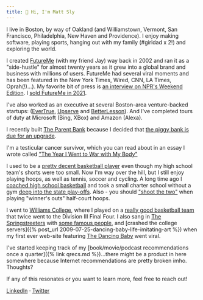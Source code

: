 ```yaml
---
title: 👋 Hi, I'm Matt Sly
---
```


I live in Boston, by way of Oakland (and Williamstown, Vermont, San Francisco, Philadelphia, New Haven and Providence). I enjoy making software, playing sports, hanging out with my family (#girldad x 2!) and exploring the world.

I created [FutureMe](https://www.futureme.org) (with my friend Jay) way back in 2002 and ran it as a "side-hustle" for almost twenty years as it grew into a global brand and business with millions of users. FutureMe had several viral moments and has been featured in the New York Times, Wired, CNN, LA Times, Oprah(!)...). My favorite bit of press is [an interview on NPR's Weekend Edition](https://www.npr.org/templates/story/story.php?storyId=9261640). I [sold FutureMe in 2021](https://www.linkedin.com/feed/update/urn:li:activity:6877285007862333441/).

I've also worked as an executive at several Boston-area venture-backed startups: ([EverTrue](https://www.evertrue.com/), [Upserve](https://www.lightspeedhq.com/upserve/) and [BetterLesson](https://betterlesson.com/)). And I've completed tours of duty at Microsoft (Bing, XBox) and Amazon (Alexa).

I recently built [The Parent Bank](https://www.theparentbank) because I decided that [the piggy bank is due for an upgrade](https://www.theparentbank.com/blog/posts/five-problems-with-a-piggy-bank).

I'm a testicular cancer survivor, which you can read about in an essay I wrote called ["The Year I Went to War with My Body"](https://docs.google.com/document/d/1E3BUEockaah_Xjy0WYVwzR7fGXvSknVqXAuyv2GwlUA/edit?usp=sharing)

I used to be a [pretty decent basketball player](https://photos.app.goo.gl/4noKg75z7k4vXJag8) even though my high school team's shorts were too small. Now I'm way over the hill, but I still enjoy playing hoops, as well as tennis, soccer and cycling. A long time ago I [coached high school basketball](https://photos.app.goo.gl/PPsTF9LEoRRYw2TK8) and took a small charter school without a gym [deep into the state play-offs](https://www.sfgate.com/preps/article/Gateway-beats-long-odds-to-reach-NorCal-playoffs-2812135.php). 
Also - you should ["shoot the two"](https://medium.com/@mattsly/shoot-the-two-ed4aaa553294) when playing "winner's outs" half-court hoops.

I went to [Williams College](https://www.williams.edu/), where I played on a [really good basketball team](https://www.youtube.com/watch?v=2dAKpFzVJqs&ab_channel=WilliamsEphsSports) that twice went to the Division III Final Four. I also sang in [The Springstreeters](https://linktr.ee/springstreeters?fbclid=IwAR1ixdaJL-L5-wn0y2HQ8KVnlCNzN5RnJuStgQPA7sYYdZIlIhyYceb5rkc) with [some famous people](https://www.youtube.com/watch?v=VLZhzwtEcHU&ab_channel=TIFFTrailers), and [crashed the college servers]({% post_url 2009-07-25-dancing-baby-life-imitating-art %}) when my first ever web-site featuring [The Dancing Baby](https://en.wikipedia.org/wiki/Dancing_baby) went viral.

I've started keeping track of my [book/movie/podcast recommendations once a quarter]({% link qrecs.md %})...there might be a product in here somewhere because Internet recommendations are pretty broken imho. Thoughts?

If any of this resonates or you want to learn more, feel free to reach out!

[LinkedIn](https://www.linkedin.com/in/mattsly/) &middot; [Twitter](https://twitter.com/mattsly)


